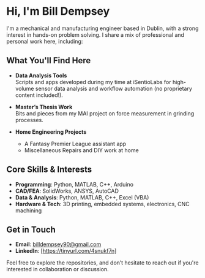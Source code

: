 # Hi, I'm Bill Dempsey

I'm a mechanical and manufacturing engineer based in Dublin, with a strong interest in hands-on problem solving. I share a mix of professional and personal work here, including:

## What You'll Find Here

- **Data Analysis Tools**  
  Scripts and apps developed during my time at iSentioLabs for high-volume sensor data analysis and workflow automation (no proprietary content included!).

- **Master’s Thesis Work**  
  Bits and pieces from my MAI project on force measurement in grinding processes.

- **Home Engineering Projects**  
  - A Fantasy Premier League assistant app  
  - Miscellaneous Repairs and DIY work at home

## Core Skills & Interests

- **Programming**: Python, MATLAB, C++, Arduino  
- **CAD/FEA**: SolidWorks, ANSYS, AutoCAD 
- **Data & Analysis**: Python, MATLAB, C++, Excel (VBA)  
- **Hardware & Tech**: 3D printing, embedded systems, electronics, CNC machining  

## Get in Touch

- **Email**: billdempsey90@gmail.com  
- **LinkedIn**: [https://tinyurl.com/4snukf7n]

Feel free to explore the repositories, and don’t hesitate to reach out if you're interested in collaboration or discussion.

